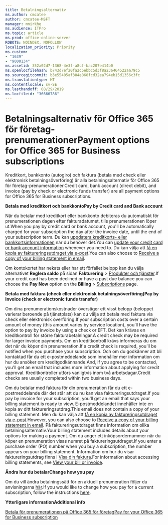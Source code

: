 ```yaml
---
title: Betalningsalternativ
ms.author: cmcatee
author: cmcatee-MSFT
manager: mnirkhe
ms.audience: ITPro
ms.topic: article
ms.prod: office-online-server
ROBOTS: NOINDEX, NOFOLLOW
localization_priority: Priority
ms.custom:
- "1639"
- "9000134"
ms.assetid: 352a02d7-1368-4e3f-a8cf-bac207e414b0
ms.openlocfilehash: b743d7ef20fa2c5ebbc5d3f8a236464522aa79c5
ms.sourcegitcommit: b3e55405af384e868fcd32ea794eb15d1356c3fc
ms.translationtype: HT
ms.contentlocale: sv-SE
ms.lasthandoff: 08/29/2019
ms.locfileid: "36666786"
---
```

# <a name="payment-options-for-office-365-for-business-subscriptions"></a><span data-ttu-id="b828d-102">Betalningsalternativ för Office 365 för företag-prenumerationer</span><span class="sxs-lookup"><span data-stu-id="b828d-102">Payment options for Office 365 for Business subscriptions</span></span>
  
<span data-ttu-id="b828d-103">Kreditkort, bankkonto (autogiro) och faktura (betala med check eller elektronisk betalningsöverföring) är alla betalningsalternativ för Office 365 för företag-prenumerationer.</span><span class="sxs-lookup"><span data-stu-id="b828d-103">Credit card, bank account (direct debit), and invoice (pay by check or electronic funds transfer) are all payment options for Office 365 for Business subscriptions.</span></span>
  
<span data-ttu-id="b828d-104">**Betala med kreditkort och bankkonto**</span><span class="sxs-lookup"><span data-stu-id="b828d-104">**Pay by Credit card and Bank account**</span></span>
  
<span data-ttu-id="b828d-105">När du betalar med kreditkort eller bankkonto debiteras du automatiskt för prenumerationen dagen efter fakturadatumet, tills prenumerationen löper ut.</span><span class="sxs-lookup"><span data-stu-id="b828d-105">When you pay by credit card or bank account, you'll be automatically charged for your subscription the day after the invoice date, until the end of your subscription term.</span></span> <span data-ttu-id="b828d-106">Du kan [uppdatera kreditkorts- eller bankkortsinformationen](https://docs.microsoft.com/office365/admin/subscriptions-and-billing/add-update-or-remove-credit-card-or-bank-account) när du behöver det.</span><span class="sxs-lookup"><span data-stu-id="b828d-106">You can [update your credit card or bank account information](https://docs.microsoft.com/office365/admin/subscriptions-and-billing/add-update-or-remove-credit-card-or-bank-account) whenever you need to.</span></span> <span data-ttu-id="b828d-107">Du kan välja att [få en kopia av faktureringsutdraget via e-post](https://docs.microsoft.com/office365/admin/subscriptions-and-billing/pay-for-your-subscription#receive-a-copy-of-your-billing-statement-in-email).</span><span class="sxs-lookup"><span data-stu-id="b828d-107">You can also choose to [Receive a copy of your billing statement in email](https://docs.microsoft.com/office365/admin/subscriptions-and-billing/pay-for-your-subscription#receive-a-copy-of-your-billing-statement-in-email).</span></span>
  
<span data-ttu-id="b828d-108">Om kontokortet har nekats eller har ett förfallet belopp kan du välja alternativet **Reglera saldo** på sidan **Fakturering** \> [Produkter och tjänster](https://portal.office.com/adminportal/home#/subscriptions).</span><span class="sxs-lookup"><span data-stu-id="b828d-108">If your credit card has been declined or have a past due balance you can choose the **Pay Now** option on the **Billing** \> [Subscriptions](https://portal.office.com/adminportal/home#/subscriptions) page.</span></span>
  
<span data-ttu-id="b828d-109">**Betala med faktura (check eller elektronisk betalningsöverföring)**</span><span class="sxs-lookup"><span data-stu-id="b828d-109">**Pay by Invoice (check or electronic funds transfer)**</span></span>
  
<span data-ttu-id="b828d-110">Om dina prenumerationskostnader överstiger ett visst belopp (beloppet varierar beroende på tjänstplats) kan du välja att betala med faktura via check eller elektronisk överföring.</span><span class="sxs-lookup"><span data-stu-id="b828d-110">If your subscription costs over a certain amount of money (this amount varies by service location), you'll have the option to pay by invoice by using a check or EFT.</span></span> <span data-ttu-id="b828d-111">Det kan krävas en kreditkontroll för större fakturabetalningar.</span><span class="sxs-lookup"><span data-stu-id="b828d-111">A credit check may be required for larger invoice payments.</span></span> <span data-ttu-id="b828d-112">Om en kreditkontroll krävs informeras du om det när du köper din prenumeration.</span><span class="sxs-lookup"><span data-stu-id="b828d-112">If a credit check is required, you'll be notified when you purchase your subscription.</span></span> <span data-ttu-id="b828d-113">Och om du godkänner att bli kontaktad får du ett e-postmeddelande som innehåller mer information om hur du ansöker om kreditgodkännande.</span><span class="sxs-lookup"><span data-stu-id="b828d-113">And, if you agree to be contacted, you'll get an email that includes more information about applying for credit approval.</span></span> <span data-ttu-id="b828d-114">Kreditkontroller utförs vanligtvis inom två arbetsdagar.</span><span class="sxs-lookup"><span data-stu-id="b828d-114">Credit checks are usually completed within two business days.</span></span>
  
<span data-ttu-id="b828d-115">Om du betalar med faktura för din prenumeration får du ett e-postmeddelande där det står att du nu kan visa faktureringsutdraget.</span><span class="sxs-lookup"><span data-stu-id="b828d-115">If you pay by invoice for your subscription, you'll get an email that says your billing statement is ready to view.</span></span> <span data-ttu-id="b828d-116">E-postmeddelandet innehåller inte en kopia av ditt faktureringsutdrag.</span><span class="sxs-lookup"><span data-stu-id="b828d-116">This email does not contain a copy of your billing statement.</span></span> <span data-ttu-id="b828d-117">Men du kan välja att [få en kopia av faktureringsutdraget via e-post](https://docs.microsoft.com/office365/admin/subscriptions-and-billing/pay-for-your-subscription#receive-a-copy-of-your-billing-statement-in-email).</span><span class="sxs-lookup"><span data-stu-id="b828d-117">However, you can also choose to [Receive a copy of your billing statement in email](https://docs.microsoft.com/office365/admin/subscriptions-and-billing/pay-for-your-subscription#receive-a-copy-of-your-billing-statement-in-email).</span></span> <span data-ttu-id="b828d-118">På faktureringsutdraget finns information om olika betalningsalternativ.</span><span class="sxs-lookup"><span data-stu-id="b828d-118">Your billing statement includes details about your options for making a payment.</span></span> <span data-ttu-id="b828d-119">Om du anger ett inköpsordernummer när du köper en prenumeration visas numret på faktureringsutdraget.</span><span class="sxs-lookup"><span data-stu-id="b828d-119">If you enter a purchase order (PO) number when you buy a subscription, the number appears on your billing statement.</span></span> <span data-ttu-id="b828d-120">Information om hur du visar faktureringsutdrag finns i [Visa din faktura](https://docs.microsoft.com/office365/admin/subscriptions-and-billing/view-your-bill-or-invoice).</span><span class="sxs-lookup"><span data-stu-id="b828d-120">For information about accessing billing statements, see [View your bill or invoice](https://docs.microsoft.com/office365/admin/subscriptions-and-billing/view-your-bill-or-invoice).</span></span>
  
<span data-ttu-id="b828d-121">**Ändra hur du betalar**</span><span class="sxs-lookup"><span data-stu-id="b828d-121">**Change how you pay**</span></span>
  
<span data-ttu-id="b828d-122">Om du vill ändra betalningssätt för en aktuell prenumeration följer du anvisningarna [här](https://docs.microsoft.com/office365/admin/subscriptions-and-billing/change-payment-method).</span><span class="sxs-lookup"><span data-stu-id="b828d-122">If you would like to change how you pay for a current subscription, follow the instructions [here](https://docs.microsoft.com/office365/admin/subscriptions-and-billing/change-payment-method).</span></span>
  
<span data-ttu-id="b828d-123">**Ytterligare information**</span><span class="sxs-lookup"><span data-stu-id="b828d-123">**Additional info**</span></span>
  
[<span data-ttu-id="b828d-124">Betala för prenumerationen på Office 365 för företag</span><span class="sxs-lookup"><span data-stu-id="b828d-124">Pay for your Office 365 for Business subscription</span></span>](https://docs.microsoft.com/office365/admin/subscriptions-and-billing/pay-for-your-subscription)